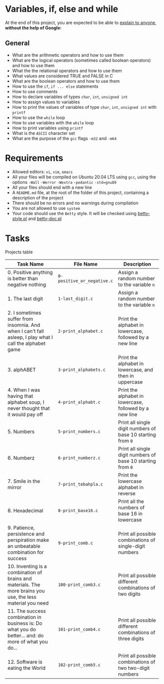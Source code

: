 # Variables, if, else and while
At the end of this project, you are expected to be able to [explain to anyone](https://fs.blog/feynman-learning-technique/?fbclid=IwAR2K5_BGPVo0QjJXkOIIqNsqcXK4lTskPWJvA0asKQIGtCPWaQBdKmj1Ztg), 
**without the help of Google:**

## General
* What are the arithmetic operators and how to use them
* What are the logical operators (sometimes called boolean operators) and how to use them
* What the the relational operators and how to use them
* What values are considered TRUE and FALSE in C
* What are the boolean operators and how to use them
* How to use the `if`, `if ... else` statements
* How to use comments
* How to declare variables of types `char`, `int`, `unsigned int`
* How to assign values to variables
* How to print the values of variables of type `char`, `int`, `unsigned int` with `printf`
* How to use the `while` loop
* How to use variables with the `while` loop
* How to print variables using `printf`
* What is the `ASCII` character set
* What are the purpose of the `gcc` flags `-m32` and `-m64`

# Requirements
* Allowed editors: `vi`, `vim`, `emacs`
* All your files will be compiled on Ubuntu 20.04 LTS using `gcc`, using the options `-Wall` `-Werror` `-Wextra` `-pedantic` `-std=gnu89`
* All your files should end with a new line
* A `README.md` file, at the root of the folder of this project, containing a description of the project
* There should be no errors and no warnings during compilation
* You are not allowed to use `system`
* Your code should use the `Betty` style. It will be checked using [betty-style.pl](https://github.com/holbertonschool/Betty/blob/master/betty-style.pl) and [betty-doc.pl](https://github.com/holbertonschool/Betty/blob/master/betty-doc.pl)

# Tasks
Projects table

| Task Name  | File Name | Description |
| --------------- | ------------------------------ |---------------------------------------------------------------|
| 0. Positive anything is better than negative nothing  | `0-positive_or_negative.c`  | Assign a random number to the variable `n` |
| 1. The last digit | `1-last_digit.c` | Assign a random number to the variable `n` |
| 2. I sometimes suffer from insomnia. And when I can't fall asleep, I play what I call the alphabet game | `2-print_alphabet.c` | Print the alphabet in lowercase, followed by a new line |
| 3. alphABET | `3-print_alphabets.c` | Print the alphabet in lowercase, and then in uppercase |
| 4. When I was having that alphabet soup, I never thought that it would pay off | `4-print_alphabt.c` | Print the alphabet in lowercase, followed by a new line |
| 5. Numbers | `5-print_numbers.c` | Print all single digit numbers of base 10 starting from `0` |
| 6. Numberz | `6-print_numberz.c` | Print all single digit numbers of base 10 starting from `0` |
| 7. Smile in the mirror | `7-print_tebahpla.c` | Print the lowercase alphabet in reverse |
| 8. Hexadecimal | `8-print_base16.c` | Print all the numbers of base 16 in lowercase |
| 9. Patience, persistence and perspiration make an unbeatable combination for success | `9-print_comb.c` | Print all possible combinations of single-digit numbers |
| 10. Inventing is a combination of brains and materials. The more brains you use, the less material you need | `100-print_comb3.c` | Print all possible different combinations of two digits |
| 11. The success combination in business is: Do what you do better... and: do more of what you do... | `101-print_comb4.c` | Print all possible different combinations of three digits |
| 12. Software is eating the World | `102-print_comb5.c` | Print all possible combinations of two two-digit numbers |
